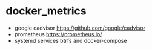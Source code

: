 # docker_metrics
* google cadvisor https://github.com/google/cadvisor
* prometheus https://prometheus.io/
* systemd services btrfs and docker-compose
